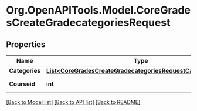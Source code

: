 # Org.OpenAPITools.Model.CoreGradesCreateGradecategoriesRequest

## Properties

Name | Type | Description | Notes
------------ | ------------- | ------------- | -------------
**Categories** | [**List&lt;CoreGradesCreateGradecategoriesRequestCategoriesInner&gt;**](CoreGradesCreateGradecategoriesRequestCategoriesInner.md) |  | 
**Courseid** | **int** | id of course | [default to null]

[[Back to Model list]](../README.md#documentation-for-models) [[Back to API list]](../README.md#documentation-for-api-endpoints) [[Back to README]](../README.md)

